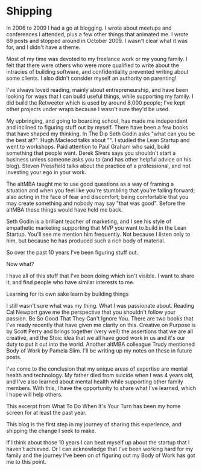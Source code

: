 # Shipping

In 2006 to 2009 I had a go at blogging. I wrote about meetups and conferences I attended, plus a few other things that animated me. I wrote 69 posts and stopped around in October 2009. I wasn't clear what it was for, and I didn't have a theme.

Most of my time was devoted to my freelance work or my young family. I felt that there were others who were more qualified to write about the intracies of building software, and confidentiality prevented writing about some clients. I also didn't consider myself an authority on parenting!

I've always loved reading, mainly about entrepreneurship, and have been looking for ways that I can build useful things, while supporting my family. I did build the Retweeter which is used by around 8,000 people; I've kept other projects under wraps because I wasn't sure they'd be used. 

My upbringing, and going to boarding school, has made me independent and inclined to figuring stuff out by myself. There have been a few books that have shaped my thinking. In The Dip Seth Godin asks "what can you be the best at?". Hugh Macleod talks about "". I studied the Lean Startup and went to workshops. Paid attention to Paul Graham who said, build something that people want. Derek Sivers says you shouldn't start a business unless someone asks you to (and has other helpful advice on his blog). Steven Pressfield talks about the practice of a professional, and not investing your ego in your work. 

The altMBA taught me to use good questions as a way of framing a situation and when you feel like you're stumbling that you're falling forward; also acting in the face of fear and discomfort; being comfortable that you may create something and nobody may say "that was good". Before the altMBA these things would have held me back.

Seth Godin is a brilliant teacher of marketing, and I see his style of empathetic marketing supporting that MVP you want to build in the Lean Startup. You'll see me mention him frequently. Not because I listen only to him, but because he has produced such a rich body of material.

So over the past 10 years I've been figuring stuff out. 

Now what?

I have all of this stuff that I've been doing which isn't visible. I want to share it, and find people who have similar interests to me.

Learning for its own sake
learn by building things

I still wasn't sure what was my thing. What I was passionate about. Reading Cal Newport gave me the perspective that you shouldn't follow your passion. Be So Good That They Can't Ignore You. There are two books that I've ready recently that have given me clarity on this. Creative on Purpose is by Scott Perry and brings together (very well) the assertions that we are all creative, and the Stoic idea that we all have good work in us and it's our duty to put it out into the world. Another altMBA colleague Trudy mentioned Body of Work by Pamela Slim. I'll be writing up my notes on these in future posts.

I've come to the conclusion that my unique areas of expertise are mental health and technology. My father died from suicide when I was 4 years old, and I've also learned about mental health while supporting other family members. With this, I have the opportunity to share what I've learned, which I hope will help others. 

This excerpt from What To Do When It's Your Turn has been my home screen for at least the past year. 

This blog is the first step in my journey of sharing this experience, and shipping the change I seek to make.


If I think about those 10 years I can beat myself up about the startup that I haven't achieved. Or I can acknowledge that I've been working hard for my family and the journey I've been on of figuring out my Body of Work has got me to this point.









